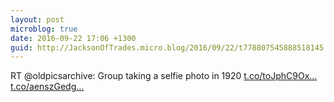 ```yaml
---
layout: post
microblog: true
date: 2016-09-22 17:06 +1300
guid: http://JacksonOfTrades.micro.blog/2016/09/22/t778807545888518145.html
---
```

RT @oldpicsarchive: Group taking a selfie photo in 1920 [t.co/toJphC9Ox...](https://t.co/toJphC9Oxj) [t.co/aenszGedg...](https://t.co/aenszGedgn)
